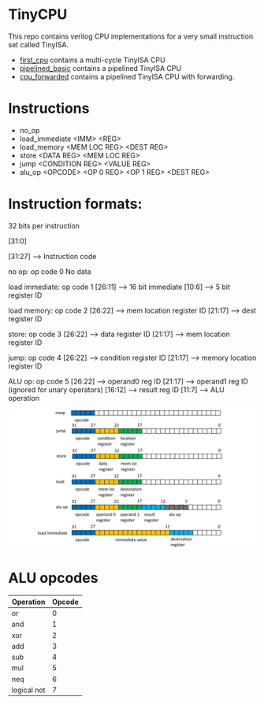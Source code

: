 # TinyCPU

This repo contains verilog CPU implementations for a very small instruction set
called TinyISA.

* [first_cpu](/first_cpu) contains a multi-cycle TinyISA CPU
* [pipelined_basic](/pipelined_basic) contains a pipelined TinyISA CPU
* [cpu_forwarded](/cpu_forwarded) contains a pipelined TinyISA CPU with forwarding.

# Instructions

* no_op
* load_immediate \<IMM\> \<REG\>
* load_memory \<MEM LOC REG\> \<DEST REG\>
* store \<DATA REG\> \<MEM LOC REG\>
* jump \<CONDITION REG\> \<VALUE REG\>
* alu_op \<OPCODE\> \<OP 0 REG\> \<OP 1 REG\> \<DEST REG\>

# Instruction formats:

32 bits per instruction

[31:0]

[31:27] --> Instruction code

no op: op code 0
No data

load immediate: op code 1
[26:11] --> 16 bit immediate
[10:6] --> 5 bit register ID

load memory: op code 2
[26:22] --> mem location register ID
[21:17] --> dest register ID

store: op code 3
[26:22] --> data register ID
[21:17] --> mem location register ID

jump: op code 4
[26:22] --> condition register ID
[21:17] --> memory location register ID

ALU op: op code 5
[26:22] --> operand0 reg ID
[21:17] --> operand1 reg ID (ignored for unary operators)
[16:12] --> result reg ID
[11:7]  --> ALU operation

![alt text](./images/TinyCPU_ISA.png)

# ALU opcodes
| Operation | Opcode |
| --------- | ------ |
| or | 0 |
| and | 1 |
| xor | 2 |
| add | 3 |
| sub | 4 |
| mul | 5 |
| neq | 6 |
| logical not | 7 |

